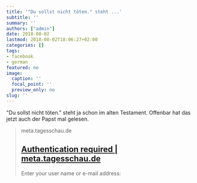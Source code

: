 ```yaml
---
title: '"Du sollst nicht töten." steht ...'
subtitle: ''
summary: ''
authors: ["admin"]
date: 2018-08-02
lastmod: 2018-08-02T18:06:27+02:00
categories: []
tags:
- facebook
- german
featured: no
image:
  caption: ''
  focal_point: ''
  preview_only: no
slug: ''
---
```

"Du sollst nicht töten." steht ja schon im alten Testament. Offenbar hat das jetzt auch der Papst mal gelesen.
> meta.tagesschau.de
> ## [Authentication required | meta.tagesschau.de](https://meta.tagesschau.de/id/136707/vatikan-stellt-sich-klar-gegen-todesstrafe)
>
>Enter your user name or e-mail address:


